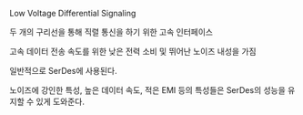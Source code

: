 Low Voltage Differential Signaling

두 개의 구리선을 통해 직렬 통신을 하기 위한 고속 인터페이스

고속 데이터 전송 속도를 위한 낮은 전력 소비 및 뛰어난 노이즈 내성을 가짐

일반적으로 SerDes에 사용된다.

노이즈에 강인한 특성, 높은 데이터 속도, 적은 EMI 등의 특성들은 SerDes의 성능을 유지할 수 있게 도와준다.